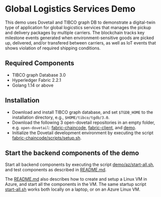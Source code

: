# Global Logistics Services Demo

This demo uses Dovetail and TIBCO graph DB to demonstrate a digital-twin type of application for global logicstics services that manages the pickup and delivery packages by multiple carriers. The blockchain tracks key milestone events generated when environment-sensitive goods are picked up, delivered, and/or transfered between carriers, as well as IoT events that shows violation of required shipping conditions.

## Required Components

- TIBCO graph Database 3.0
- Hyperledger Fabric 2.2.1
- Golang 1.14 or above

## Installation

- Download and install TIBCO graph database, and set `$TGDB_HOME` to the installation directory, e.g., `$HOME/tibco/tgdb/3.0`.
- Download the following 3 open-dovetail repositories in an empty folder, e.g. `open-dovetail`: [fabric-chaincode](https://github.com/open-dovetail/fabric-chaincode), [fabric-client](https://github.com/open-dovetail/fabric-client), and [demo](https://github.com/open-dovetail/demo).
- Initialize the Dovetail development environment by executing the script [fabric-chaincode/scripts/setup.sh](https://github.com/open-dovetail/fabric-chaincode/blob/master/scripts/setup.sh).

## Start the backend components of the demo

Start all backend components by executing the script [demo/az/start-all.sh](https://github.com/open-dovetail/demo/blob/master/az/start-all.sh), and test components as described in [README.md](https://github.com/open-dovetail/demo/blob/master/az/README.md).

The [README.md](https://github.com/open-dovetail/demo/blob/master/az/README.md) also describes how to create and setup a Linux VM in Azure, and start all the components in the VM. The same startup script [start-all.sh](https://github.com/open-dovetail/demo/blob/master/az/start-all.sh) works both locally on a laptop, or on an Azure Linux VM.
